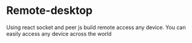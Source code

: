 # Remote-desktop
Using react socket and peer js build remote access any device. You can easily access any device across the world
